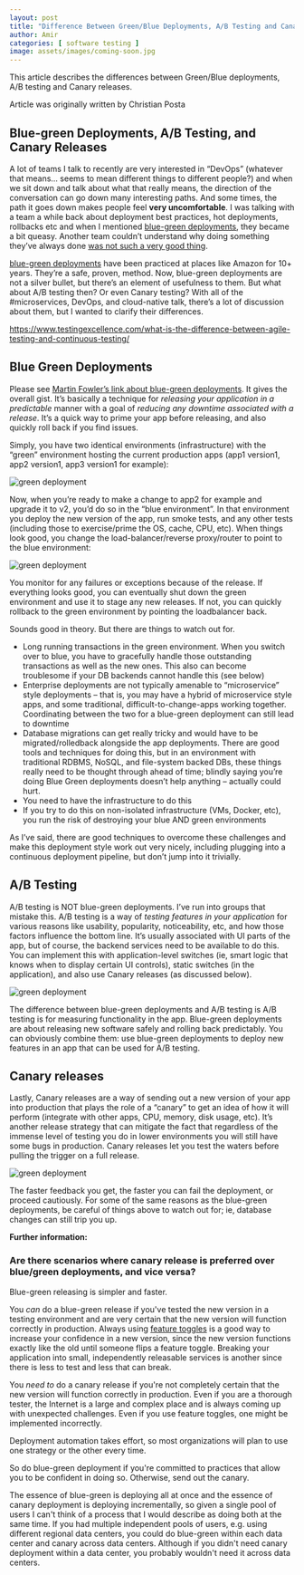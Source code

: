 ```yaml
---
layout: post
title: "Difference Between Green/Blue Deployments, A/B Testing and Canary Releases"
author: Amir
categories: [ software testing ]
image: assets/images/coming-soon.jpg
---
```


This article describes the differences between Green/Blue deployments, A/B testing and Canary releases.

Article was originally written by Christian Posta

## Blue-green Deployments, A/B Testing, and Canary Releases

A lot of teams I talk to recently are very interested in “DevOps” (whatever that means… seems to mean different things to different people?) and when we sit down and talk about what that really means, the direction of the conversation can go down many interesting paths. And some times, the path it goes down makes people feel **very uncomfortable**. I was talking with a team a while back about deployment best practices, hot deployments, rollbacks etc and when I mentioned [blue-green deployments](http://martinfowler.com/bliki/BlueGreenDeployment.html), they became a bit queasy. Another team couldn’t understand why doing something they’ve always done [was not such a very good thing](http://blog.christianposta.com/immutable/immutable-infrastructure-and-the-jvm-part-i/).

[blue-green deployments](http://martinfowler.com/bliki/BlueGreenDeployment.html) have been practiced at places like Amazon for 10+ years. They’re a safe, proven, method. Now, blue-green deployments are not a silver bullet, but there’s an element of usefulness to them. But what about A/B testing then? Or even Canary testing? With all of the #microservices, DevOps, and cloud-native talk, there’s a lot of discussion about them, but I wanted to clarify their differences.

https://www.testingexcellence.com/what-is-the-difference-between-agile-testing-and-continuous-testing/

## Blue Green Deployments

Please see [Martin Fowler’s link about blue-green deployments](http://martinfowler.com/bliki/BlueGreenDeployment.html). It gives the overall gist. It’s basically a technique for _releasing your application in a predictable_ manner with a goal of _reducing any downtime associated with a release_. It’s a quick way to prime your app before releasing, and also quickly roll back if you find issues.

Simply, you have two identical environments (infrastructure) with the “green” environment hosting the current production apps (app1 version1, app2 version1, app3 version1 for example):

![green deployment](http://blog.christianposta.com/images/greendeployment.png)

Now, when you’re ready to make a change to app2 for example and upgrade it to v2, you’d do so in the “blue environment”. In that environment you deploy the new version of the app, run smoke tests, and any other tests (including those to exercise/prime the OS, cache, CPU, etc). When things look good, you change the load-balancer/reverse proxy/router to point to the blue environment:

![green deployment](http://blog.christianposta.com/images/bluedeployment.png)

You monitor for any failures or exceptions because of the release. If everything looks good, you can eventually shut down the green environment and use it to stage any new releases. If not, you can quickly rollback to the green environment by pointing the loadbalancer back.

Sounds good in theory. But there are things to watch out for.

*   Long running transactions in the green environment. When you switch over to blue, you have to gracefully handle those outstanding transactions as well as the new ones. This also can become troublesome if your DB backends cannot handle this (see below)
*   Enterprise deployments are not typically amenable to “microservice” style deployments – that is, you may have a hybrid of microservice style apps, and some traditional, difficult-to-change-apps working together. Coordinating between the two for a blue-green deployment can still lead to downtime
*   Database migrations can get really tricky and would have to be migrated/rolledback alongside the app deployments. There are good tools and techniques for doing this, but in an environment with traditional RDBMS, NoSQL, and file-system backed DBs, these things really need to be thought through ahead of time; blindly saying you’re doing Blue Green deployments doesn’t help anything – actually could hurt.
*   You need to have the infrastructure to do this
*   If you try to do this on non-isolated infrastructure (VMs, Docker, etc), you run the risk of destroying your blue AND green environments

As I’ve said, there are good techniques to overcome these challenges and make this deployment style work out very nicely, including plugging into a continuous deployment pipeline, but don’t jump into it trivially.

## A/B Testing

A/B testing is NOT blue-green deployments. I’ve run into groups that mistake this. A/B testing is a way of _testing features in your application_ for various reasons like usability, popularity, noticeability, etc, and how those factors influence the bottom line. It’s usually associated with UI parts of the app, but of course, the backend services need to be available to do this. You can implement this with application-level switches (ie, smart logic that knows when to display certain UI controls), static switches (in the application), and also use Canary releases (as discussed below).

![green deployment](http://blog.christianposta.com/images/abtesting.png)

The difference between blue-green deployments and A/B testing is A/B testing is for measuring functionality in the app. Blue-green deployments are about releasing new software safely and rolling back predictably. You can obviously combine them: use blue-green deployments to deploy new features in an app that can be used for A/B testing.

## Canary releases

Lastly, Canary releases are a way of sending out a new version of your app into production that plays the role of a “canary” to get an idea of how it will perform (integrate with other apps, CPU, memory, disk usage, etc). It’s another release strategy that can mitigate the fact that regardless of the immense level of testing you do in lower environments you will still have some bugs in production. Canary releases let you test the waters before pulling the trigger on a full release.

![green deployment](http://blog.christianposta.com/images/canarydeployment.png)

The faster feedback you get, the faster you can fail the deployment, or proceed cautiously. For some of the same reasons as the blue-green deployments, be careful of things above to watch out for; ie, database changes can still trip you up.

**Further information:**

### Are there scenarios where canary release is preferred over blue/green deployments, and vice versa?

Blue-green releasing is simpler and faster.

You _can_ do a blue-green release if you've tested the new version in a testing environment and are very certain that the new version will function correctly in production. Always using [feature toggles](http://martinfowler.com/bliki/FeatureToggle.html) is a good way to increase your confidence in a new version, since the new version functions exactly like the old until someone flips a feature toggle. Breaking your application into small, independently releasable services is another since there is less to test and less that can break.

You _need to_ do a canary release if you're not completely certain that the new version will function correctly in production. Even if you are a thorough tester, the Internet is a large and complex place and is always coming up with unexpected challenges. Even if you use feature toggles, one might be implemented incorrectly.

Deployment automation takes effort, so most organizations will plan to use one strategy or the other every time.

So do blue-green deployment if you're committed to practices that allow you to be confident in doing so. Otherwise, send out the canary.

The essence of blue-green is deploying all at once and the essence of canary deployment is deploying incrementally, so given a single pool of users I can't think of a process that I would describe as doing both at the same time. If you had multiple independent pools of users, e.g. using different regional data centers, you could do blue-green within each data center and canary across data centers. Although if you didn't need canary deployment within a data center, you probably wouldn't need it across data centers.